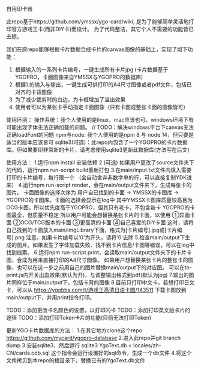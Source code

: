 自用印卡器

此repo基于https://github.com/ymssx/ygo-card/wiki, 是为了能够简单灵活地打印官方游戏王卡(而非DIY卡)而设计。
为了代码整洁，其它个人不需要的功能皆已去除。

我们在原repo能够根据卡片数据合成卡片的canvas图像的基础上，实现了如下功能：
1. 根据输入的一系列卡片编号，一键生成所有卡片jpg 
    (卡片数据基于YGOPRO，卡面图像来自YMSSX与YGOPRO的数据库)
2. 根据1.的输入与输出，一键生成可供打印的A4尺寸图像或者pdf文件，包括已对齐的卡背图像
3. 为了减少裁剪时的白边，为卡框增加了溢出效果
4. 使用者可以为某张卡手动指定卡面图像（只有卡图或整张卡面的图像皆可）

使用环境：
操作系统：我个人使用的是linux，mac应该也可。windows环境下有可能出现字体无法正确加载的问题。
// TODO：解决windows平台下canvas无法正确loadFont的问题
npm与node: 我个人使用的是npm 8 与 node 14，但只要是适当的版本应该皆可
sqlite3(可选)：此repo内包含了一个YGOPRO的卡片数据库。但如果要印非常新的卡片，请考虑使用sqlite3更新此数据库(方法写在后文)

使用方法：
1.运行npm install 安装依赖
2.(可选) 如果用户更改了source文件夹下的代码，运行npm run-script build重新打包
3.在main/input.txt文件内填入需要打印的卡片编号，每行限一个
    （会自动舍弃非数字串的行，可以直接复制YDK进来）
4.运行npm run-script render，会在main/output文件夹下，生成每张卡的图片。
    卡面图像的选择次序为 用户自已找到的卡面 -> YMSSX的卡图库 -> YGOPRO的卡图库。卡面的选择会显示在log中
    其中YMSSX卡图库质量较高且为OCG卡图，所以优先度高于YGOPRO，但其只有老卡，不包含新卡
    YGOPRO的卡图最全，但质量不稳定
    所以用户可能会想替换某张卡片的卡面，以使用 
        ①异画卡面
        ②OCG/TCG版本的卡面 
        ③更高清的卡面
        ④自己喜爱的DIY卡面
    这时，请将自己找到的卡面放入main/imgLibrary下面，格式为[卡片编号].jpg或[卡片编号].png
    注意，如果卡片编号以'0'为开头，请将'0'去除
5.检查main/output下生成的图片。如果发生了字体加载失败、找不到卡片信息/卡图等错误，可以在log中找到线索。
6.运行npm run-script print，会读取main/output文件夹下的卡片卡图，合成为用来直接打印的A4尺寸图像。
    如果用户想替换某张卡片的整张卡的图像，也可以在这一步之前用自己的图片替换main/output下的对应图。
    可以在to-print.js内开关出血效果(默认为开)，与调整输出格式到pdf(默认为jpg)
7.输出的图片同样位于main/output下，包括卡背的图像
8.目前只打印中文卡。若想打印日文卡，可以从 https://ygobbs.com/t/游戏王高清日语卡图/143511 下载卡图放到main/output下，并用print指令打印。


TODO：添加更改卡名颜色的设置，以打印闪卡
TODO：添加打印英文版卡片的途径 
TODO：添加打印Token卡片的功能(目前无法打印Token)



更新YGO卡片数据库的方法：
1.在其它地方clone这个repo https://github.com/mycard/ygopro-database
2.进入此repo并git branch dump
3.安装sqlite3，然后运行 sqlite3 YgoText.db < locales/zh-CN/cards.cdb.sql
    这个指令会运行设置好的sql命令，生成一个db文件
4.将这个文件拷贝到本repo的根目录下，替换已有的YgoText.db文件